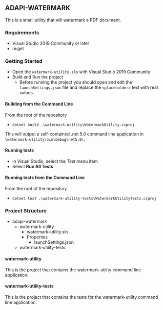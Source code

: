## ADAPI-WATERMARK
This is a small utility that will watermark a PDF document.

### Requirements
- Visual Studio 2019 Community or later
- nuget

### Getting Started
- Open the `watermark-utility.sln` with Visual Studio 2019 Community
- Build and Run the project
    - Before running the project you should open and edit the `launchSettings.json` file and replace
    the `<placeholder>` text with real values.

#### Building from the Command Line
From the root of the repository
- `dotnet build .\watermark-utility\WatermarkUtility.csproj`

This will output a self-contained .net 5.0 command line application in `\watermark-utility\bin\Debug\net5.0\`.

#### Running tests
- In Visual Studio, select the _Test_ menu item
- Select **Run All Tests**

#### Running tests from the Command Line
From the root of the repository
- `dotnet test .\watermark-utility-tests\WatermarkUtilityTests.csproj`

### Project Structure
- adapi-watermark
    - watermark-utility
        - watermark-utility.sln
        - Properties
            - launchSettings.json
    - watermark-utility-tests

#### watermark-utility
This is the project that contains the watermark-utility command line application.

#### watermark-utility-tests
This is the project that contains the tests for the watermark-utility command line application.
